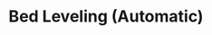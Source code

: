 ---
tag: g1029
codes:
- G1029
title: Bed Leveling (Automatic)
long:
- |
  #### Automatic Probing

  GCode implementation of SM2 auto bed leveling protocol.
parameters:
- tag: A
  optional: true
  description: start auto probing
  values:
  - type: bool
- tag: W
  optional: true
  description:
  - Move to the MESH(i), MESH(j).
  - 1. After G28, enable bed leveling feature,We can use this utility to quickly,
    verify specific location
  - 2. TODO, implement set z value to allow manual probing.
  values:
  - type: bool
- tag: P
  optional: true
  description: Set the size of the square grid that will be probed - P x P points
    (`AUTO_BED_LEVELING_LINEAR`)
  values:
  - type: int
- tag: S
  optional: true
  description: Will move to center point first, tuning and saving the offset.
  values:
  - tag: rate
    type: float
- tag: D
  optional: true
  description: Z axis, move z-offset, delta > 0 => we raise the reference point.
  values:
  - type: bool
examples:
- pre: Automatic Probing examples
- post: Probe a 5x5 matrix. (`AUTO_BED_LEVELING_LINEAR`)
  code: G1029 P5 ; 5x5 matrix
- post: Enable automatic probe and wait for the end of the probe
  code: G1029 A
- post: Manually adjust the Z value of the last point and then save the value
  code: G1029 S
---